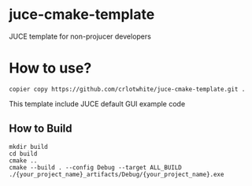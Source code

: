 # juce-cmake-template
JUCE template for non-projucer developers

# How to use?

```
copier copy https://github.com/crlotwhite/juce-cmake-template.git .
```

This template include JUCE default GUI example code

## How to Build

```
mkdir build
cd build
cmake ..
cmake --build . --config Debug --target ALL_BUILD
./{your_project_name}_artifacts/Debug/{your_project_name}.exe
```
